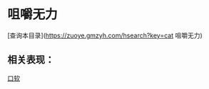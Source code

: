 # 咀嚼无力
[查询本目录](https://zuoye.gmzyh.com/hsearch?key=cat 咀嚼无力)

## 相关表现：

[口软](https://zuoye.gmzyh.com/search?key=口软)